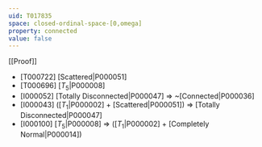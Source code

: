```yaml
---
uid: T017835
space: closed-ordinal-space-[0,omega]
property: connected
value: false
---
```

[[Proof]]

* [T000722] [Scattered|P000051]
* [T000696] [$T_5$|P000008]
* [I000052] [Totally Disconnected|P000047] => ~[Connected|P000036]
* [I000043] ([$T_1$|P000002] + [Scattered|P000051]) => [Totally Disconnected|P000047]
* [I000100] [$T_5$|P000008] => ([$T_1$|P000002] + [Completely Normal|P000014])

